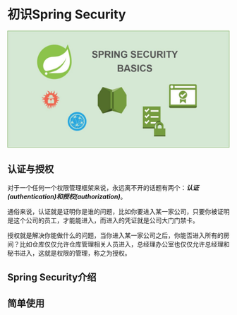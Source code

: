 # 初识Spring Security

![spring-security](../../images/spring-security/spring-security-basic.jpeg)

## 认证与授权

对于一个任何一个权限管理框架来说，永远离不开的话题有两个：***认证(authentication)***和***授权(authorization)***。

通俗来说，认证就是证明你是谁的问题，比如你要进入某一家公司，只要你被证明是这个公司的员工，才能能进入，而进入的凭证就是公司大门门禁卡。

授权就是解决你能做什么的问题，当你进入某一家公司之后，你能否进入所有的房间？比如仓库仅仅允许仓库管理相关人员进入，总经理办公室也仅仅允许总经理和秘书进入，这就是权限的管理，称之为授权。

## Spring Security介绍

## 简单使用

